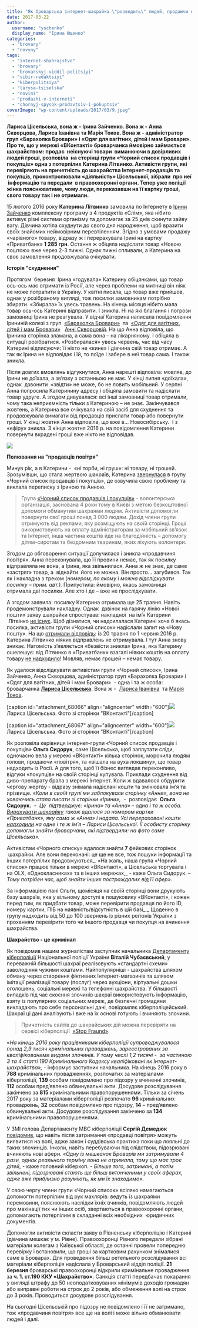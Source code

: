 ```yaml
---
title: "Як броварська інтернет-шахрайка \"розводить\" людей, продаючи неіснуючі товари"
date: 2017-03-22
author: 
  username: "yschenko"
  display_name: "Ірина Ющенко"
categories: 
  - "brovary"
  - "novyny"
tags: 
  - "internet-shahrajstvo"
  - "brovary"
  - "brovarskyj-viddil-politsiyi"
  - "vibir-redaktsiyi"
  - "kiberpolitsiya"
  - "larysa-tsiselska"
  - "novini"
  - "prodazhi-v-interneti"
  - "chornyj-spysok-prodavtsiv-i-pokuptsiv"
coverImage: "wp-content/uploads/2017/03/9.jpeg"
---
```


**Лариса Цісельська, вона ж - Ірина Зайченко. Вона ж - Анна Скворцова, Лариса Іванівна та Марія Токов. Вона ж - адміністратор груп «Барахолка Бровари» і «Одяг для вагітних, дітей і мам Бровари». Про те, що у мережі «ВКонтакті» броварчанка ймовірно займається шахрайством: продає  неіснуючі товари  виманюючи в довірливих людей гроші, розповіла  на сторінці групи «Чорний список продавців і покупців» одна з потерпілих Катерина Літвинко. Активісти групи, які перевіряють на причетність до шахрайства Інтернет-продавців та покупців, проконтролювали «діяльність» Цісельської, зібрали  про неї  інформацію та передали  в правоохоронні органи. Тепер уже поліції жінка пояснюватиме, чому люди, переказавши на її картку гроші, свого товару так і не отримали.**

15 лютого 2016 року **Катерина Літвинко** замовила по Інтернету в [Ірини Зайченко](https://vk.com/id223285233) комплексну програму з 4 продуктів «Слім», яка нібито активує різні системи організму та допомагає за 25 днів скинути зайву вагу. Дівчина хотіла схуднути до свого дня народження, щоб вразити своїх знайомих неймовірним перевтіленням. Згідно з умовами продажу «чарівного» товару, відразу ж і перерахувала Ірині на картку «Приватбанк» **1 285 грн**. Остання ж обіцяла надіслати товар «Новою поштою» вже через 2-3 тижні. Однак тижні спливали, а Катерина на своє замовлення продовжувала очікувати.

**Історія "схуднення"** 

Протягом  березня  Ірина «годувала» Катерину обіцянками, що товар ось-ось має отримати із Росії, але через проблеми на митниці він ніяк не може потрапити в Україну. У квітні писала, що товар вже прийшов, однак у розібраному вигляді, тож посилки замовникам потрібно збирати. «Збирала» їх увесь травень. На кінець місяця нібито мала товар ось-ось Катерині відправити. І зникла. Ні на які благання і погрози замовниці Ірина не реагувала. У відчаї Катерина написала повідомлення Ірининій колезі з груп  [«Барахолка Бровари»](https://vk.com/club67710780)  та  [«Одяг для вагітних, дітей і мам Бровари»](https://vk.com/club54564036)   [Анні Скворцовій](https://vk.com/id303836698). На що Анна відповіла, що Іринина сторінка зламана, а сама вона – на лікарняному. І обіцяла в ситуації розібратися. «Розбиралася» увесь червень, час від часу Катерині відписуючи: її ніхто не «кине» і дівчина свій товар отримає. А так як Ірина не відповідає і їй, то поїде і забере в неї товар сама. І також зникла.

Після довгих вмовлянь відгукнутися, Анна нарешті відповіла: мовляв, до Ірини не доїхала, а зв’язку з останньою не має. У кінці липня «доїхала», однак  дзвонити  «звідти» не може, бо не ловить мобільний. У серпні Анна попросила Катеринину адресу і обіцяла замовити та надіслати товар удруге. А згодом дивувалася: всі інші замовниці товар отримали, чому така неприємність тільки з Катериною – не знає. Закінчувався жовтень, а Катерина все очікувала на свій засіб для схуднення та продовжувала вимагати від продавців прислати товар або повернути гроші. У кінці жовтня Анна відповіла, що вже в… Новосибірську.  І з «ефіру» зникла. З кінця жовтня 2016 р. на повідомлення Катерини повернути вкрадені гроші вже ніхто не відповідав.

[![](https://mpz.brovary.org/wp-content/uploads/2017/03/Bezymyannyj-2.png)](https://mpz.brovary.org/wp-content/uploads/2017/03/Bezymyannyj-2.png)

**Полювання на "продавців повітря"** 

Минув рік, а в Катерини -  «ні торби, ні груш»: ні товару, ні грошей. Зрозумівши, що стала жертвою шахраїв, Катерина [звернулася](https://vk.com/wall-56644786_309136) в групу «Чорний список продавців і покупців», де озвучила свою проблему та виклала переписку з Іриною та Анною.

> Група [«Чорний список продавців і покупців»](https://vk.com/clubmalinku) - волонтерська організація, заснована 4 роки тому в Києві з метою безкоштовної допомоги обманутим шахраями людям. Активісти допомогли повернути свої гроші понад 3 000 людям. Дохід члени групи отримують від реклами, яку розміщують на своїй сторінці. Гроші використовують на оплату адміністраторам за мобільний зв’язок та Інтернет, інша частина коштів йде на благодійність – допомогу дітям-сиротам та бездомним тваринам, яких лікують волонтери.

Згодом до обговорення ситуації долучилася і зникла «продавчиня повітря». Анна переконувала, що її провини немає, так як посилку відправляла не вона, а Ірина, яка звільнилася. Анна ж не знає, де саме «застряг» товар, а  віднайти  його не можна. Він просто… загубився. Так як і накладна з треком (_номером, по якому і можна відслідкувати посилку – прим. авт.)._ Припустила: ймовірно, якась замовниця отримала дві посилки. Але хто і де – вже не прослідкувати.

А згодом заявила: посилку Катерина отримала ще 25 травня. Навіть продемонстрували накладну. Однак  дзвінок на гарячу лінію «Нової пошти» заяву шахрайки спростував: накладної  на ім’я Катерини  Літвінко [не існує](https://vk.com/wall-56644786_309136?z=photo-56644786_456256311%2Fwall-56644786_310137). Щоб дізнатися, чи надсилалася Катерині хоча б якась посилка, активісти групи «Чорний список» надіслали запит на «Нову пошту». На що [отримали відповідь](https://vk.com/wall-56644786_309136?z=photo-56644786_456256720%2Fwall-56644786_311338): із 20 травня по 1 червня 2016 р. Катерина Літвинко ніяких відправлень не отримувала. І тут Анна знову зникає. Натомість з’являється «безвісти зникла» Ірина, яка Катерину ошелешує: від Літвинко в «Приватбанк» взагалі ніяких коштів на оплату товару [не надходило](https://vk.com/wall-56644786_309136?z=photo-56644786_456256807%2Fwall-56644786_311444)! Мовляв, немає грошей – немає товару.

Як удалося відслідкувати активістам групи «Чорний список», Ірина Зайченко, Анна Скворцова, адміністратор груп «Барахолка Бровари» і «Одяг для вагітних, дітей і мам Бровари»  - одна і та ж особа: броварчанка **[Лариса Цісельська](https://vk.com/id3294546).** Вона ж -  [Лариса Іванівна](https://vk.com/weleda2013)  та [Марія Токов](https://vk.com/id258888732).

\[caption id="attachment\_68066" align="aligncenter" width="600"\][![](https://mpz.brovary.org/wp-content/uploads/2017/03/Larysa-TSiselska.jpg)](https://mpz.brovary.org/wp-content/uploads/2017/03/Larysa-TSiselska.jpg) Лариса Цісельська. Фото зі сторінки "ВКонтакті"\[/caption\]

\[caption id="attachment\_68067" align="aligncenter" width="600"\][![](https://mpz.brovary.org/wp-content/uploads/2017/03/TSyselska.jpg)](https://mpz.brovary.org/wp-content/uploads/2017/03/TSyselska.jpg) Лариса Цісельська. Фото зі сторінки "ВКонтакті"\[/caption\]

Як розповіла керівниця інтернет-групи «Чорний список продавців і покупців» **Ольга Сидорук**, саме Цісельська, щоб заплутати сліди, одночасно вела у мережі «ВКонтакті» кілька сторінок, морочила людям голови, продаючи «повітря», та «вішала на вуха локшину», що товар надходить із Росії. А для того, щоб її бізнес виглядав переконливо, відгуки «покупців» на своїй сторінці купувала. Приклади схуднення від диво-препарату брала з мережі Інтернет. Коли ж вдавалося обдурити чергову жертву - відразу знімала надіслані кошти та змінювала ім’я та прізвище. «_Коли в своїй групі ми заблокували сторінку «Анни», вона не ховаючись стала писати зі сторінки «Ірини»,_  -  розповідає  **Ольга Сидорук.**  \-  _Це  підтверджує: «Ірина» та «Анна» - одна і та ж особа. [Вирахувати шахрайку](https://vk.com/wall-56644786_309136?z=photo-56644786_456256209%2Fwall-56644786_309580)_ _також вдалося за номером картки «Приватбанк», яку сама ж «Анна» і надала. Усі перераховані кошти_ [_надходили_](https://vk.com/wall-56644786_309136?z=photo-56644786_456256867%2Fwall-56644786_311612) _на одне і те ж ім’я – Лариси Цісельської. Її особисту сторінку допомогли знайти броварчани, які підтвердили: на фото саме Цісельська»._

Активістам «Чорного списку» вдалося знайти **7** фейкових сторінок  шахрайки. Але вони переконані: це ще не все, тож пошуки інформації та інших потерпілих продовжуються_. «На жаль, наша група «Чорний список» працює тільки в мережі «ВКонтакті», а Цісельська торгувала і на OLX, «Однокласниках» та в інших мережах,_ - каже Ольга Сидорук. – _Тому потрібен час, щоб знайти інших постраждалих від її афер»._

За інформацією пані Ольги, щомісяця на своїй сторінці вони друкують базу шахраїв, яка у вільному доступі в пошуковику «ВКонтакті», і кожен перед тим, як придбати товар, може перевірити продавця по його ID, номеру картки, ПІБ на наявність/відсутність в цій базі_._ Щоденно в групу надходить від 50 до 100 звернень із різних регіонів України з проханням перевірити того чи іншого продавця чи покупця на вчинення шахрайства.

**Шахрайство - це кримінал**

Як повідомив нашим журналістам заступник начальника [Департаменту кіберполіції](https://www.facebook.com/cyberpoliceua/posts/444136919043810) Національної поліції України **Віталій Чубаєвський**, у переважній більшості шахраї реалізовують «стандартні схеми» заволодіння чужими коштами. Найпопулярніші - шахрайства шляхом обману через створення фіктивних Інтернет-магазинів та шляхом імітації реалізації товару (послуг) через аукціони, віртуальні дошки оголошень, соціальні мережі та телефонні шахрайства. У більшості випадків під час скоєння злочинів шахраї використовують інформацію, взяту із популярних соціальних мереж, де безпечні громадяни викладають про себе персональні дані, повідомляє кіберполіцейський. Шахраї ці дані аналізують і вже на їх основі готують і вчиняють злочини.

> Причетність сайтів до шахрайських дій можна перевіряти на сервісі кіберполіції  [«Stop Fraund»](http://www.cybercrime.gov.ua/pereviriti-informatsiyu).

«_На кінець 2016 року працівниками кіберполіції супроводжувалося понад 2,9 тисяч кримінальних проваджень, зареєстрованих за кваліфікованими видами злочинів. У тому числі 1,2 тисячі -  за частиною 3 та 4 статті 190 Кримінального Кодексу кваліфіковані як Інтернет-шахрайства»,_ - інформує заступник начальника. На кінець 2016 року в **788** кримінальних провадженнях, розпочатих за матеріалами кіберполіції, **139** особам повідомлено про підозру у вчиненні злочинів, **112** особам пред’явлено обвинувальні акти. Досудове розслідування закінчено за **815** кримінальними правопорушеннями. Тільки за січень 2017 року за матеріалами кіберполіції розпочато **96** кримінальних проваджень, **32** особам повідомлено про підозру, **14** – пред’явлено обвинувальні акти. Досудове розслідування закінчено за **134** кримінальними правопорушеннями.

У ЗМІ голова Департаменту МВС кіберполіції **Сергій Демедюк** [повідомив](http://www.segodnya.ua/criminal/v-internete-massovo-oruduyut-prodavcy-vozduha-kolichestvo-afer-vyroslo-792866.html), що навіть після затримання «продавці повітря» можуть виявитися на волі, адже закон і суддівська практика поки що лояльні до таких злочинців. Інколи, навіть перебуваючи під слідством, підозрювані вчиняють нові афери. _«Одну із мешканок Броварів ми затримували 4 рази, однак реального терміну вона не отримала, тому що має троє дітей,_ \- каже головний кіберкоп. - _Більше того, затримані, а потім звільнені, підозрювані стають ще більш витонченими у своїх аферах, адже вже приблизно розуміють, як ми їх знаходимо»._  

У свою чергу члени групи «Чорний список» всіляко намагаються допомогти потерпілим від рук махлярів: ведуть із шахраями перемовини, пояснюють наслідки їхніх вчинків, повідомляють людей про махінації тих чи інших осіб, звертаються в правоохоронні органи, допомагають потерпілим в складанні всіх необхідних  юридичних документів.

Допомогли активісти скласти заяву в Рівненську кіберполіцію і Катерині (дівчина мешкає у м. Рівне). Правоохоронці Рівного передали зібрані матеріали колегам з Київської області, де останні провели попередню перевірку і встановили, що гроші за картковим рахунком знімалися саме в Броварах. Для проведення більш ретельного розслідування всі матеріали кіберполіція надіслала у Броварський відділ поліції. **21 березня** броварські правоохоронці відкрили кримінальне провадження за **ч. 1. ст.190 ККУ «Шахрайство»**. Санкція статті передбачає покарання у вигляді штрафу до 50 неоподатковуваних мінімумів доходів громадян або виправні роботи на строк до 2 років, або обмеження волі на строк до 3 років. Проводиться досудове розслідування.

На сьогодні Цісельській про підозру не повідомлено і її не затримано, тож «продавчиня повітря» все ще на волі і може вільно обманювати людей і далі.
